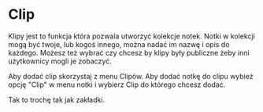 # Clip

Klipy jest to funkcja która pozwala utworzyć kolekcje notek.
Notki w kolekcji mogą być twoje, lub kogoś innego, można nadać im nazwę i opis do każdego. Możesz też wybrać czy chcesz by klipy były publiczne żeby inni użytkownicy mogli je zobaczyć.

Aby dodać clip skorzystaj z menu Clipów. Aby dodać notkę do clipu wybież opcję "Clip" w menu notki i wybierz Clip do którego chcesz dodać.

Tak to trochę tak jak zakładki.
